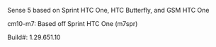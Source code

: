 Sense 5 based on Sprint HTC One, HTC Butterfly, and GSM HTC One

cm10-m7: Based off Sprint HTC One (m7spr) 

Build#: 1.29.651.10
